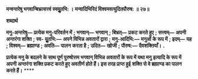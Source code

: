 **मन्वन्तरेषु भगवान्बिभ्रत्सत्त्वं स्वमूॢतभि: ।** **मन्वादिभिरिदं विश्वमवत्युदितपौरुष: ॥ २७॥** 

**शब्दार्थ** 

**मनु-अन्तरेषु—** **प्रत्येक मनु-परिवर्तन में** **; भगवान्—** **भगवान्** **; बिभ्रत्—** **प्रकट करते हुए** **; सत्त्वम्—** **अपनी अन्तरंगा शक्ति** **; स्व-** **मूॢतभि:—** **अपने विभिन्न अवतारों द्वारा** **; मनु-आदिभि:—** **मनुओं के रूप में** **; इदम्—** **यह** **; विश्वम्—** **ब्रह्माण्ड** **; अवति—** **पालन** **करता है** **; उदित—** **खोजी** **; पौरुष:—** **दैवशक्तियाँ।** **.** 

**प्रत्येक मनु के बदलने के साथ पूर्ण पुरुषोत्तम भगवान् विभिन्न अवतारों के रूप में यथा मनु** **इत्यादि के रूप में अपनी अन्तरंगा शक्ति प्रकट करते हुए अवतीर्ण होते हैं। इस तरह प्राप्त हुई** **शक्ति से वे ब्रह्माण्ड का पालन करते हैं।** **** 